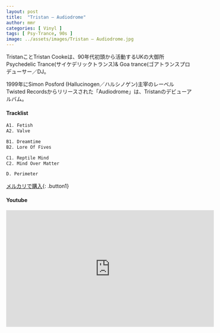 ```yaml
---
layout: post
title:  "Tristan – Audiodrome"
author: mmr
categories: [ Vinyl ]
tags: [ Psy-Trance, 90s ]
image: ../assets/images/Tristan – Audiodrome.jpg
---
```


TristanことTristan Cookeは、90年代初頭から活動するUKの大御所Psychedelic Trance(サイケデリックトランス)& Goa trance(ゴアトランスプロデューサー／DJ。

1999年にSimon Posford (Hallucinogen／ハルシノゲン)主宰のレーベルTwisted Recordsからリリースされた「Audiodrome」は、Tristanのデビューアルバム。


#### Tracklist
```md
A1. Fetish
A2. Valve

B1. Dreamtime
B2. Lore Of Fives

C1. Reptile Mind
C2. Mind Over Matter

D. Perimeter
```

[メルカリで購入](https://jp.mercari.com/item/m78133892253?afid=6142608987){: .button1}

#### Youtube
<iframe width="560" height="315" src="https://www.youtube.com/embed/esRxasnb4EY?si=J7BmbPJ3WKELO554" title="YouTube video player" frameborder="0" allow="accelerometer; autoplay; clipboard-write; encrypted-media; gyroscope; picture-in-picture; web-share" referrerpolicy="strict-origin-when-cross-origin" allowfullscreen></iframe>